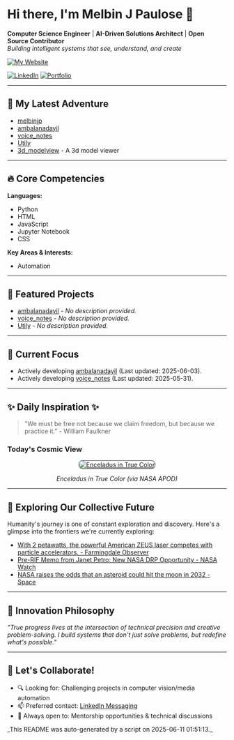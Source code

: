 # Hi there, I'm Melbin J Paulose 👋
**Computer Science Engineer** | **AI-Driven Solutions Architect** | **Open Source Contributor**  
*Building intelligent systems that see, understand, and create*

[![My Website](https://img.shields.io/badge/Website-wecanuseai.com-brightgreen?style=flat)](https://wecanuseai.com)

[![LinkedIn](https://img.shields.io/badge/LinkedIn-Connect%20Professionally-blue?style=flat&logo=linkedin)](https://www.linkedin.com/in/melbinjpaulose)
[![Portfolio](https://img.shields.io/badge/Portfolio-See%20My%20Work-important)](https://melbinjp.github.io/Utily/)

---

## 🚀 My Latest Adventure

<!-- REPO_LIST_START -->
* [melbinjp](https://github.com/melbinjp/melbinjp)
* [ambalanadayil](https://github.com/melbinjp/ambalanadayil)
* [voice_notes](https://github.com/melbinjp/voice_notes)
* [Utily](https://github.com/melbinjp/Utily)
* [3d_modelview](https://github.com/melbinjp/3d_modelview) - A 3d model viewer
<!-- REPO_LIST_END -->

---

## 🔥 Core Competencies

<!-- CORE_COMPETENCIES_START -->
**Languages:**
* Python
* HTML
* JavaScript
* Jupyter Notebook
* CSS

**Key Areas & Interests:**
* Automation
<!-- CORE_COMPETENCIES_END -->

---

## 🚀 Featured Projects

<!-- FEATURED_PROJECTS_START -->
* [ambalanadayil](https://github.com/melbinjp/ambalanadayil) - _No description provided._
* [voice_notes](https://github.com/melbinjp/voice_notes) - _No description provided._
* [Utily](https://github.com/melbinjp/Utily) - _No description provided._
<!-- FEATURED_PROJECTS_END -->

---

## 📌 Current Focus

<!-- CURRENT_FOCUS_START -->
* Actively developing [ambalanadayil](https://github.com/melbinjp/ambalanadayil) (Last updated: 2025-06-03).
* Actively developing [voice_notes](https://github.com/melbinjp/voice_notes) (Last updated: 2025-05-31).
<!-- CURRENT_FOCUS_END -->

---

## ✨ Daily Inspiration ✨

<!-- INSPIRATION_START -->
> "We must be free not because we claim freedom, but because we practice it." - William Faulkner

### Today's Cosmic View


<p align="center">
  <a href="https://apod.nasa.gov/apod/image/2506/EnceladusTrue_Cassini_960.jpg" target="_blank">
    <img src="https://apod.nasa.gov/apod/image/2506/EnceladusTrue_Cassini_960.jpg" alt="Enceladus in True Color" border="1" style="max-width: 100%; height: auto; border-radius: 8px;">
  </a>
</p>
<p align="center"><em>Enceladus in True Color (via NASA APOD)</em></p>

<!-- INSPIRATION_END -->

---

## 🌌 Exploring Our Collective Future

Humanity's journey is one of constant exploration and discovery. Here's a glimpse into the frontiers we're currently exploring:

<!-- FUTURE_INSIGHTS_START -->
* [With 2 petawatts, the powerful American ZEUS laser competes with particle accelerators. - Farmingdale Observer](https://farmingdale-observer.com/2025/06/09/with-2-petawatts-the-powerful-american-zeus-laser-competes-with-particle-accelerators/)
* [Pre-RIF Memo from Janet Petro: New NASA DRP Opportunity - NASA Watch](https://nasawatch.com/ask-the-administrator/pre-rif-memo-from-janet-petro-new-nasa-drp-opportunity/)
* [NASA raises the odds that an asteroid could hit the moon in 2032 - Space](https://www.space.com/astronomy/asteroids/nasa-raises-the-odds-that-an-asteroid-could-hit-the-moon-in-2032)
<!-- FUTURE_INSIGHTS_END -->

---

## 💬 Innovation Philosophy

*"True progress lives at the intersection of technical precision and creative problem-solving. I build systems that don't just solve problems, but redefine what's possible."*

---

## 🤝 Let's Collaborate!

- 🔍 Looking for: Challenging projects in computer vision/media automation
- 📫 Preferred contact: [LinkedIn Messaging](https://www.linkedin.com/in/melbinjpaulose)
- 🌱 Always open to: Mentorship opportunities & technical discussions

<!-- TIMESTAMP -->_This README was auto-generated by a script on 2025-06-11 01:51:13._<!-- /TIMESTAMP -->
